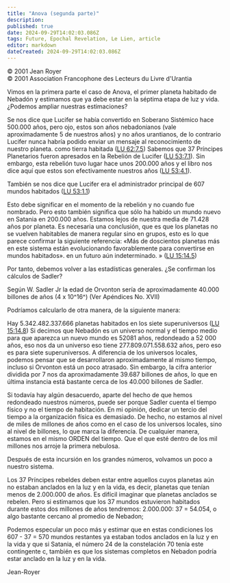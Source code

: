 ```yaml
---
title: "Anova (segunda parte)"
description: 
published: true
date: 2024-09-29T14:02:03.086Z
tags: Future, Epochal Revelation, Le Lien, article
editor: markdown
dateCreated: 2024-09-29T14:02:03.086Z
---
```


<p class="v-card tema v-sheet--gris claro aclarar-3 px-2">© 2001 Jean Royer<br>© 2001 Association Francophone des Lecteurs du Livre d'Urantia</p>


Vimos en la primera parte el caso de Anova, el primer planeta habitado de Nebadón y estimamos que ya debe estar en la séptima etapa de luz y vida. ¿Podemos ampliar nuestras estimaciones?

Se nos dice que Lucifer se había convertido en Soberano Sistémico hace 500.000 años, pero ojo, estos son años nebadonianos (vale aproximadamente 5 de nuestros años) y no años urantianos, de lo contrario Lucifer nunca habría podido enviar un mensaje al reconocimiento de nuestro planeta. como tierra habitada ([LU 62:7.5](/es/The_Urantia_Book/62#p7_5)) Sabemos que 37 Príncipes Planetarios fueron apresados en la Rebelión de Lucifer ([LU 53:7.1](/es/The_Urantia_Book/53#p7_1)). Sin embargo, esta rebelión tuvo lugar hace unos 200.000 años y el libro nos dice aquí que estos son efectivamente nuestros años ([LU 53:4.1](/es/The_Urantia_Book/53#p4_1)).

También se nos dice que Lucifer era el administrador principal de 607 mundos habitados ([LU 53:1.1](/es/The_Urantia_Book/53#p1_1))

Esto debe significar en el momento de la rebelión y no cuando fue nombrado. Pero esto también significa que sólo ha habido un mundo nuevo en Satania en 200.000 años. Estamos lejos de nuestra media de 71.428 años por planeta. Es necesaria una conclusión, que es que los planetas no se vuelven habitables de manera regular sino en grupos, esto es lo que parece confirmar la siguiente referencia: «Más de doscientos planetas más en este sistema están evolucionando favorablemente para convertirse en mundos habitados». en un futuro aún indeterminado. » ([LU 15:14.5](/es/The_Urantia_Book/15#p14_5))

Por tanto, debemos volver a las estadísticas generales. ¿Se confirman los cálculos de Sadler?

Según W. Sadler Jr la edad de Orvonton sería de aproximadamente 40.000 billones de años (4 x 10^16^) (Ver Apéndices No. XVII)

Podríamos calcularlo de otra manera, de la siguiente manera:

Hay 5.342.482.337.666 planetas habitados en los siete superuniversos ([LU 15:14.8](/es/The_Urantia_Book/15#p14_8)) Si decimos que Nebadón es un universo normal y el tiempo medio para que aparezca un nuevo mundo es 52081 años, redondeado a 52 000 años, eso nos da un universo eso tiene 277.809.071.558.632 años, pero eso es para siete superuniversos. A diferencia de los universos locales, podemos pensar que se desarrollaron aproximadamente al mismo tiempo, incluso si Orvonton está un poco atrasado. Sin embargo, la cifra anterior dividida por 7 nos da aproximadamente 39.687 billones de años, lo que en última instancia está bastante cerca de los 40.000 billones de Sadler.

Si todavía hay algún desacuerdo, aparte del hecho de que hemos redondeado nuestros números, puede ser porque Sadler cuenta el tiempo físico y no el tiempo de habitación. En mi opinión, dedicar un tercio del tiempo a la organización física es demasiado. De hecho, no estamos al nivel de miles de millones de años como en el caso de los universos locales, sino al nivel de billones, lo que marca la diferencia. De cualquier manera, estamos en el mismo ORDEN del tiempo. Que el que esté dentro de los mil millones nos arroje la primera nebulosa.

Después de esta incursión en los grandes números, volvamos un poco a nuestro sistema.

Los 37 Príncipes rebeldes deben estar entre aquellos cuyos planetas aún no estaban anclados en la luz y en la vida, es decir, planetas que tenían menos de 2.000.000 de años. Es difícil imaginar que planetas anclados se rebelen. Pero si estimamos que los 37 mundos estuvieron habitados durante estos dos millones de años tendremos: 2.000.000: 37 = 54.054, o algo bastante cercano al promedio de Nebadon;

Podemos especular un poco más y estimar que en estas condiciones los 607 - 37 = 570 mundos restantes ya estaban todos anclados en la luz y en la vida y que si Satania, el número 24 de la constelación 70 tenía este contingente c, también es que los sistemas completos en Nebadon podría estar anclado en la luz y en la vida.

Jean-Royer

